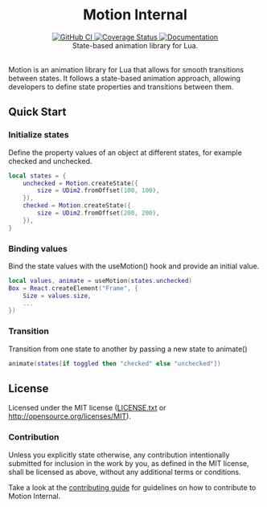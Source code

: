 <h1 align="center">Motion Internal</h1>
<div align="center">
	<a href="https://github.com/Roblox/motion-internal/actions/workflows/test.yml">
		<img src="https://github.com/Roblox/motion-internal/actions/workflows/test.yml/badge.svg" alt="GitHub CI" />
	</a>
	<a href='https://coveralls.io/github/Roblox/motion-internal?branch=main'>
		<img src='https://coveralls.io/repos/github/Roblox/motion-internal/badge.svg?branch=main&amp;t=r8LIRE' alt='Coverage Status' />
	</a>
	<a href="https://roblox.github.io/motion-internal">
		<img src="https://img.shields.io/badge/docs-website-green.svg" alt="Documentation" />
	</a>
</div>

<div align="center">
	State-based animation library for Lua.
</div>

<div>&nbsp;</div>

Motion is an animation library for Lua that allows for smooth transitions between states. It follows a state-based animation approach, allowing developers to define state properties and transitions between them.

## Quick Start
### Initialize states
Define the property values of an object at different states, for example checked and unchecked. 

```lua
local states = {
    unchecked = Motion.createState({
        size = UDim2.fromOffset(100, 100),
    }),
    checked = Motion.createState({
        size = UDim2.fromOffset(200, 200),
    }),
}
```

### Binding values
Bind the state values with the useMotion() hook and provide an initial value.

```lua
local values, animate = useMotion(states.unchecked)
Box = React.createElement("Frame", {
    Size = values.size,
    ...
})
```

### Transition
Transition from one state to another by passing a new state to animate()

```lua
animate(states[if toggled then "checked" else "unchecked"])
```

## License
Licensed under the MIT license ([LICENSE.txt](LICENSE.txt) or http://opensource.org/licenses/MIT).

### Contribution
Unless you explicitly state otherwise, any contribution intentionally submitted for inclusion in the work by you, as defined in the MIT license, shall be licensed as above, without any additional terms or conditions.

Take a look at the [contributing guide](CONTRIBUTING.md) for guidelines on how to contribute to Motion Internal.